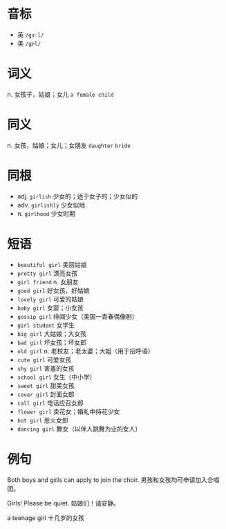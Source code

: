 # 音标

- 英 `/gɜːl/`
- 美 `/ɡɝl/`

# 词义

n. 女孩子，姑娘；女儿
`a female child`

# 同义

n. 女孩，姑娘；女儿；女朋友
`daughter` `bride`

# 同根

- adj. `girlish` 少女的；适于女子的；少女似的
- adv. `girlishly` 少女似地
- n. `girlhood` 少女时期

# 短语

- `beautiful girl` 美丽姑娘
- `pretty girl` 漂亮女孩
- `girl friend` n. 女朋友
- `good girl` 好女孩，好姑娘
- `lovely girl` 可爱的姑娘
- `baby girl` 女婴；小女孩
- `gossip girl` 绯闻少女（美国一青春偶像剧）
- `girl student` 女学生
- `big girl` 大姑娘；大女孩
- `bad girl` 坏女孩；坏女郎
- `old girl` n. 老校友；老太婆；大姐（用于招呼语）
- `cute girl` 可爱女孩
- `shy girl` 害羞的女孩
- `school girl` 女生（中小学）
- `sweet girl` 甜美女孩
- `cover girl` 封面女郎
- `call girl` 电话应召女郎
- `flower girl` 卖花女；婚礼中持花少女
- `hot girl` 惹火女郎
- `dancing girl` 舞女（以伴人跳舞为业的女人）

# 例句

Both boys and girls can apply to join the choir.
男孩和女孩均可申请加入合唱团。

Girls! Please be quiet.
姑娘们！请安静。

a teenage girl
十几岁的女孩


